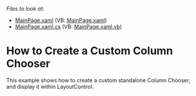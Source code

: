 <!-- default file list -->
*Files to look at*:

* [MainPage.xaml](./CS/DXGrid_CustomColumnChooser.SL/MainPage.xaml) (VB: [MainPage.xaml](./VB/DXGrid_CustomColumnChooser.SL/MainPage.xaml))
* [MainPage.xaml.cs](./CS/DXGrid_CustomColumnChooser.SL/MainPage.xaml.cs) (VB: [MainPage.xaml.vb](./VB/DXGrid_CustomColumnChooser.SL/MainPage.xaml.vb))
<!-- default file list end -->
# How to Create a Custom Column Chooser


<p>This example shows how to create a custom standalone Column Chooser, and display it within LayoutControl.</p>

<br/>



